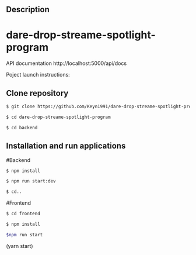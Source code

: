 ## Description

# dare-drop-streame-spotlight-program

API documentation
http://localhost:5000/api/docs

Poject launch instructions:
## Clone repository
```bash
$ git clone https://github.com/Keyn1991/dare-drop-streame-spotlight-program
```
```bash
$ cd dare-drop-streame-spotlight-program
```
```bash
$ cd backend
```
## Installation and run applications

#Backend

```bash
$ npm install
```
```bash
$ npm run start:dev
```
```bash
$ cd..
```
#Frontend

```bash
$ cd frontend 
```
```bash
$ npm install
```
```bash
$npm run start
```
(yarn start)
